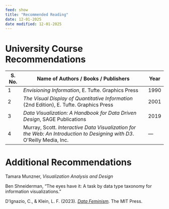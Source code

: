 ```yaml
---
feed: show
title: "Recommended Reading"
date: 12-01-2025
date modified: 12-01-2025
---
```

# University Course Recommendations

| **S. No.** | **Name of Authors / Books / Publishers**                                                                                | **Year** |
| ---------- | ----------------------------------------------------------------------------------------------------------------------- | -------- |
| 1          | *Envisioning Information*, E. Tufte. Graphics Press                                                                     | 1990     |
| 2          | *The Visual Display of Quantitative Information* (2nd Edition), E. Tufte. Graphics Press                                | 2001     |
| 3          | *Data Visualization: A Handbook for Data Driven Design*, SAGE Publications                                              | 2019     |
| 4          | Murray, Scott. *Interactive Data Visualization for the Web: An Introduction to Designing with D3*. O'Reilly Media, Inc. | —        |

# Additional Recommendations

Tamara Munzner, _Visualization Analysis and Design_

Ben Shneiderman, “The eyes have it: A task by data type taxonomy for information visualizations.”

D’Ignazio, C., & Klein, L. F. (2023). _[Data Feminism](https://data-feminism.mitpress.mit.edu/)_. The MIT Press.


